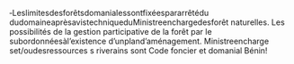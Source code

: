‐Leslimitesdesforêtsdomanialessontfixéespararrêtédu dudomaineaprèsavistechniqueduMinistreenchargedesforêt naturelles.
Les possibilités de la gestion participative de la forêt par le subordonnéesàl’existence d’unpland’aménagement.
Ministreencharge set/oudesressources
s riverains sont
Code foncier et domanial
Bénin!
